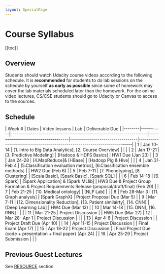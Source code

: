 ```yaml
---
layout: SpecialPage
---
```

# Course Syllabus

[[toc]]

## Overview

<!--Both on-campus and OMS student should watch  Udacity course videos. On-campus student should watch video before class. Deliverable due dates apply to both OMS and on-campus student.-->
Students should watch Udacity course videos according to the following schedule. It is **recommended** for students to do lab sessions on the schedule by yourself **as early as possible** since some of homework may cover the lab materials scheduled later than the homework.
For the online video lectures, CS/CSE students should go to Udacity or Canvas to access to the sources.
## Schedule
<!-- update @Dec 2, 2020 -->
| Week # | Dates     |  Video lessons                       | Lab                              | Deliverable Due                                                          | 
|--------|-----------|---------------------------------------------------------------------|-------------------------------------|----------------------------------|--------------------------------------------------------------------------| 
| 1      | Jan 10-14  |  [1. Intro to Big Data Analytics], [2. Course Overview]     |                        |                                                                          | 
| 2      | Jan 17-21 |  [3. Predictive Modeling]              |   [Hadoop & HDFS Basics]                               |    HW1 Due (Jan 23)                                                                       | 
| 3      | Jan 24-28 |  [4.MapReduce]& [HBase]                  |   [Hadoop Pig & Hive]                               |                                                           | 
| 4      | Jan 31-Feb 4 |  [5.Classification evaluation metrics], [6.Classification ensemble methods] |                             |   HW2 Due (Feb 6)                                                                        | 
| 5      | Feb 7-11  |  [7. Phenotyping], [8. Clustering]                      |  [Scala Basic], [Spark Basic], [Spark SQL]                                |                                                                          | 
| 6      | Feb 14-18 |  [9. Spark]                            |   [Spark Application] & [Spark MLlib]                               |    HW3 Due & Project Group Formation & Project Requirements Release (proposal/draft/final) (Feb 20)                                                                      | 
| 7      | Feb 21-25 |  [10. Medical ontology]                 |  [NLP Lab]                                |                                                                          | 
| 8      | Feb 28-Mar 3 |  [11. Graph analysis]                  | [Spark GraphX]                                 |   Project Proposal Due (Mar 5)                                                                        | 
| 9      | Mar 7-11  |  [12. Dimensionality Reduction], [13. Patient similairty], [14. CNN]        |   [Deep Learning Lab]                               |       HW4 Due (Mar 13)                                                                   | 
| 10     | Mar 14-18 |   [15. DNN], [16. RNN]               | |                                                                          | 
| 11     | Mar 21-25 |   Project Discussion                                    |                                  |                                                                           HW5 Due (Mar 27)
| 12     | Mar 28- Apr 1 |  Project Discussion                                                 |                                     |                                   | 
| 13     | Apr 4-8 |  Project Discussion                                    |                                  |                                                Project Draft Due (Apr 10)                          | 
| 14     | Apr 11-15 |  Project Discussion                                    |                                  |                       Final Exam (Apr 17)                                                   | 
| 15     | Apr 18-22 |  Project Discussion                                     |                                  |       Final Project Due (code + presentation + final paper) (Apr 24)                                                                   | 
| 16     | Apr 25-29 |   Project Submission                                    |                                  |  | 

<!-- 
| Week # | Dates     |  Video lessons                       | Lab                              | Deliverable Due                                                          | 
|--------|-----------|---------------------------------------------------------------------|-------------------------------------|----------------------------------|--------------------------------------------------------------------------| 
| 1      | Aug 23-27  |  [1. Intro to Big Data Analytics], [2. Course Overview]     |                        |                                                                          | 
| 2      | Aug 30- Sep 3 |  [3. Predictive Modeling]              |   [Hadoop & HDFS Basics]                               |    HW1 Due (Sep 5)                                                                       | 
| 3      | Sep 6-10 |  [4.MapReduce]& [HBase]                  |   [Hadoop Pig & Hive]                               |                                                           | 
| 4      | Sep 13-17 |  [5.Classification evaluation metrics], [6.Classification ensemble methods] |                             |   HW2 Due (Sep 19)                                                                        | 
| 5      | Sep 20-24  |  [7. Phenotyping], [8. Clustering]                      |  [Scala Basic], [Spark Basic], [Spark SQL]                                |                                                                          | 
| 6      | Sep 27- Oct 1 |  [9. Spark]                            |   [Spark Application] & [Spark MLlib]                               |    HW3 Due & Project Group Formation & Project Requirements Release (proposal/draft/final) (Oct 3)                                                                      | 
| 7      | Oct 4-8 |  [10. Medical ontology]                 |  [NLP Lab]                                |                                                                          | 
| 8      | Oct 11-15 |  [11. Graph analysis]                  | [Spark GraphX]                                 |   Project Proposal Due (Oct 17)                                                                        | 
| 9      | Oct 18-22  |  [12. Dimensionality Reduction], [13. Patient similairty], [14. CNN]        |   [Deep Learning Lab]                               |       HW4 Due (Oct 24)                                                                   | 
| 10     | Oct 25-29 |   [15. DNN], [16. RNN]               | |                                                                          | 
| 11     | Nov 1-5 |   Project Discussion                                    |                                  |                                                                           HW5 Due (Nov 7)
| 12     | Nov 8-12 |  Project Discussion                                                 |                                     |                                   | 
| 13     | Nov 15-19 |  Project Discussion                                    |                                  |                                                Project Draft Due (Nov 21)                          | 
| 14     | Nov 22-26 |  Project Discussion                                    |                                  |                                                                          | 
| 15     | Nov 29-Dec 3 |  Project Discussion                                     |                                  |           Final Exam (Dec 4-6)                                                               | 
| 16     | Dec 6-10 |   Project Submission                                    |                                  | Final Project Due (code + presentation + final paper) (Dec 12) |  --> 


## Previous Guest Lectures

See [RESOURCE](/resource.html) section.
